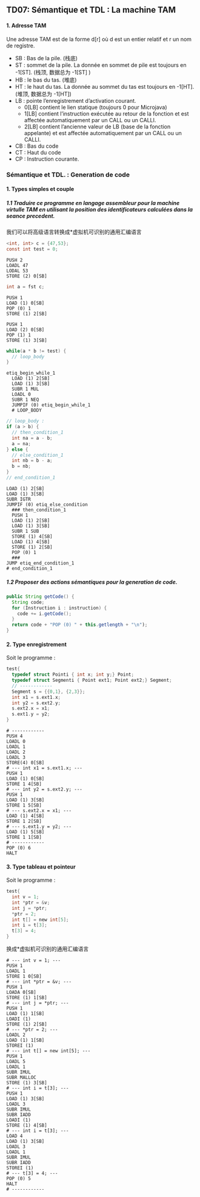 ## TD07: Sémantique et TDL : La machine TAM

#### 1. Adresse TAM

Une adresse TAM est de la forme d[r] où d est un entier relatif et r un nom de registre.

- SB : Bas de la pile. (栈底)
- ST : sommet de la pile. La donnée en sommet de pile est toujours en -1[ST]. (栈顶, 数据总为 -1[ST] )
- HB : le bas du tas. (堆底)
- HT : le haut du tas. La donnée au sommet du tas est toujours en -1[HT]. (堆顶, 数据总为 -1[HT])
- LB : pointe l’enregistrement d’activation courant. 
  - 0[LB] contient le lien statique (toujours 0 pour Microjava)
  - 1[LB] contient l’instruction exécutée au retour de la fonction et est affectée automatiquement par un CALL ou un CALLI.
  - 2[LB] contient l’ancienne valeur de LB (base de la fonction appelante) et est affectée automatiquement par un CALL ou un CALLI.
- CB : Bas du code
- CT : Haut du code
- CP : Instruction courante.

### Sémantique et TDL. : Generation de code

#### 1. Types simples et couple

##### 1.1 Traduire ce programme en langage assembleur pour la machine virtulle TAM en utilisant la position des identificateurs calculées dans la seance precedent.

我们可以将高级语言转换成*虚拟机可识别的通用汇编语言

```c
<int, int> c = {47,53};
const int test = 0;
```

```assembly
PUSH 2
LOADL 47
LODAL 53
STORE (2) 0[SB]
```

```c
int a = fst c;
```

```assembly
PUSH 1
LOAD (1) 0[SB]
POP (0) 1
STORE (1) 2[SB]
```

```assembly
PUSH 1
LOAD (2) 0[SB]
POP (1) 1
STORE (1) 3[SB]
```

```c
while(a * b != test) {
  // loop_body
}
```

```assembly
etiq_begin_while_1
  LOAD (1) 2[SB]
  LOAD (1) 3[SB]
  SUBR 1 MUL
  LOADL 0
  SUBR 1 NEQ
  JUMPIF (0) etiq_begin_while_1
  # LOOP_BODY
```

```c
// loop_body :
if (a > b) {
  // then_condition_1
  int na = a - b;
  a = na;
} else {
  // else_condition_1
  int nb = b - a;
  b = nb;
}
// end_condition_1
```

```assembly
LOAD (1) 2[SB]
LOAD (1) 3[SB]
SUBR IGTR
JUMPIF (0) etiq_else_condition
  ### then_condition_1
  PUSH 1
  LOAD (1) 2[SB]
  LOAD (1) 3[SB]
  SUBR 1 SUB
  STORE (1) 4[SB]
  LOAD (1) 4[SB]
  STORE (1) 2[SB]
  POP (0) 1
  ###
JUMP etiq_end_condition_1
# end_condition_1
```

##### 1.2 Proposer des actions sémantiques pour la generation de code.

```java
public String getCode() {
  String code;
  for (Instruction i : instruction) {
    code += i.getCode();
  }
  return code + "POP (0) " + this.getlength + "\n"); 
}
```



#### 2. Type enregistrement

Soit le programme :

```c
test{
  typedef struct Pointi { int x; int y;} Point;
  typedef struct Segmenti { Point ext1; Point ext2;} Segment;
  // ------------
  Segment s = {{0,1}, {2,3}};
  int x1 = s.ext1.x;
  int y2 = s.ext2.y;
  s.ext2.x = x1;
  s.ext1.y = y2;
}
```

```assembly
# ------------
PUSH 4
LOADL 0
LOADL 1
LOADL 2
LOADL 3
STORE(4) 0[SB]
# --- int x1 = s.ext1.x; ---
PUSH 1
LOAD (1) 0[SB]
STORE 1 4[SB]
# --- int y2 = s.ext2.y; ---
PUSH 1
LOAD (1) 3[SB]
STORE 1 5[SB]
# --- s.ext2.x = x1; ---
LOAD (1) 4[SB]
STORE 1 2[SB]
# --- s.ext1.y = y2; ---
LOAD (1) 5[SB]
STORE 1 1[SB]
# ------------
POP (0) 6
HALT
```



#### 3. Type tableau et pointeur

Soit le programme :

```c
test{
  int v = 1;
  int *ptr = &v;
  int j = *ptr;
  *ptr = 2;
  int t[] = new int[5];
  int i = t[3];
  t[3] = 4;
}
```

换成*虚拟机可识别的通用汇编语言

```assembly
# --- int v = 1; ---
PUSH 1
LOADL 1
STORE 1 0[SB]
# --- int *ptr = &v; ---
PUSH 1
LOADA 0[SB]
STORE (1) 1[SB]
# --- int j = *ptr; ---
PUSH 1
LOAD (1) 1[SB]
LOADI (1)
STORE (1) 2[SB]
# --- *ptr = 2; ---
LOADL 2
LOAD (1) 1[SB]
STOREI (1)
# --- int t[] = new int[5]; ---
PUSH 1
LOADL 5
LOADL 1
SUBR IMUL
SUBR MALLOC
STORE (1) 3[SB]
# --- int i = t[3]; ---
PUSH 1
LOAD (1) 3[SB]
LOADL 3
SUBR IMUL
SUBR IADD
LOADI (1)
STORE (1) 4[SB]
# --- int i = t[3]; ---
LOAD 4
LOAD (1) 3[SB]
LOADL 3
LOADL 1
SUBR IMUL
SUBR IADD
STOREI (1)
# --- t[3] = 4; ---
POP (0) 5
HALT
# ------------

```


